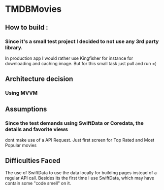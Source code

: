 # TMDBMovies

## How to build :

### Since it's a small test project I decided to not use any 3rd party library.
In production app I would rather use Kingfisher for instance for downloading and caching 
image. But for this small task just pull and run =)

## Architecture decision

### Using MVVM

## Assumptions

### Since the test demands using SwiftData or Coredata, the details and favorite views
dont make use of a API Request. Just first screen for Top Rated and Most Popular movies

## Difficulties Faced 
The use of SwiftData to use the data locally for building pages instead of a regular API call.
Besides its the first time I use SwiftData, which may have contain some "code smell" on it.


